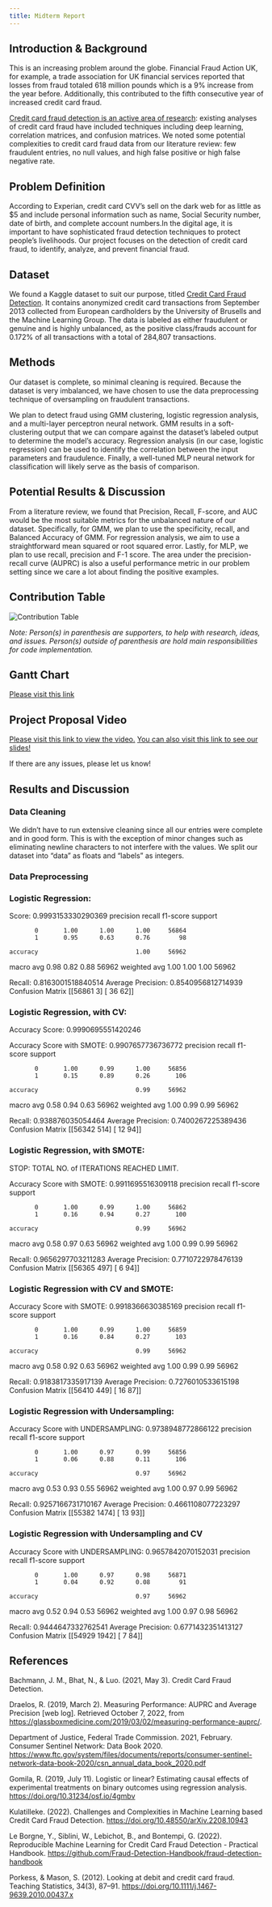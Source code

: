 ```yaml
---
title: Midterm Report
---
```


## Introduction & Background
This is an increasing problem around the globe. Financial Fraud Action UK, for example, a trade association for UK financial services reported that losses from fraud totaled 618 million pounds which is a 9% increase from the year before. Additionally, this contributed to the fifth consecutive year of increased credit card fraud.

[Credit card fraud detection is an active area of research](https://fraud-detection-handbook.github.io/fraud-detection-handbook/Foreword.html#): existing analyses of credit card fraud have included techniques including deep learning, correlation matrices, and confusion matrices. We noted some potential complexities to credit card fraud data from our literature review: few fraudulent entries, no null values, and high false positive or high false negative rate.


## Problem Definition
According to Experian, credit card CVV’s sell on the dark web for as little as $5 and include personal information such as name, Social Security number, date of birth, and complete account numbers.In the digital age, it is important to have sophisticated fraud detection techniques to protect people’s livelihoods. Our project focuses on the detection of credit card fraud, to identify, analyze, and prevent financial fraud.


## Dataset
We found a Kaggle dataset to suit our purpose, titled [Credit Card Fraud Detection](https://www.kaggle.com/datasets/mlg-ulb/creditcardfraud). It contains anonymized credit card transactions from September 2013 collected from European cardholders by the University of Brusells and the Machine Learning Group. The data is labeled as either fraudulent or genuine and is highly unbalanced, as the positive class/frauds account for 0.172% of all transactions with a total of 284,807 transactions.

## Methods
Our dataset is complete, so minimal cleaning is required. Because the dataset is very imbalanced, we have chosen to use the data preprocessing technique of oversampling on fraudulent transactions. 

We plan to detect fraud using GMM clustering, logistic regression analysis, and a multi-layer perceptron neural network. GMM results in a soft-clustering output that we can compare against the dataset’s labeled output to determine the model’s accuracy. Regression analysis (in our case, logistic regression) can be used to identify the correlation between the input parameters and fraudulence. Finally, a well-tuned MLP neural network for classification will likely serve as the basis of comparison.

## Potential Results & Discussion
From a literature review, we found that Precision, Recall, F-score, and AUC would be the most suitable metrics for the unbalanced nature of our dataset. Specifically, for GMM, we plan to use the specificity, recall, and Balanced Accuracy of GMM. For regression analysis, we aim to use a straightforward mean squared or root squared error. Lastly, for MLP, we plan to use recall, precision and F-1 score. The area under the precision-recall curve (AUPRC) is also a useful performance metric in our problem setting since we care a lot about finding the positive examples.

## Contribution Table
![Contribution Table](images/contrib.png)

_Note: Person(s) in parenthesis are supporters, to help with research, ideas, and issues. Person(s) outside of parenthesis are hold main responsibilities for code implementation._

## Gantt Chart

[Please visit this link](https://docs.google.com/spreadsheets/d/1po2iJ1vFaG1CmB4J_Djwdk4p0TJhpWTq/edit?usp=sharing&ouid=108835189571718457513&rtpof=true&sd=true)

## Project Proposal Video

[Please visit this link to view the video.](https://drive.google.com/file/d/1r7rxllHFUsLnQqLfOq9kNSNOA2zKj3Yu/view?usp=sharing) [You can also visit this link to see our slides!](https://docs.google.com/presentation/d/1XgGfCcNP65d0k5lsMeJvIVTUFTnzbxMga3VwtFhcM-E/edit?usp=sharing)

If there are any issues, please let us know!

## Results and Discussion

### Data Cleaning

We didn’t have to run extensive cleaning since all our entries were complete and in good form. This is with the exception of minor changes such as eliminating newline characters to not interfere with the values. We split our dataset into “data” as floats and “labels” as integers.

### Data Preprocessing

### Logistic Regression:

Score: 0.9993153330290369
              precision    recall  f1-score   support

           0       1.00      1.00      1.00     56864
           1       0.95      0.63      0.76        98

    accuracy                           1.00     56962
   macro avg       0.98      0.82      0.88     56962
weighted avg       1.00      1.00      1.00     56962

Recall: 0.8163001518840514
Average Precision: 0.8540956812714939
Confusion Matrix
 [[56861     3]
 [   36    62]]


### Logistic Regression, with CV:

Accuracy Score: 0.9990695551420246

Accuracy Score with SMOTE: 0.9907657736736772
              precision    recall  f1-score   support

           0       1.00      0.99      1.00     56856
           1       0.15      0.89      0.26       106

    accuracy                           0.99     56962
   macro avg       0.58      0.94      0.63     56962
weighted avg       1.00      0.99      0.99     56962

Recall: 0.938876035054464
Average Precision: 0.7400267225389436
Confusion Matrix
 [[56342   514]
 [   12    94]]





### Logistic Regression, with SMOTE:
STOP: TOTAL NO. of ITERATIONS REACHED LIMIT.

Accuracy Score with SMOTE: 0.9911695516309118
              precision    recall  f1-score   support

           0       1.00      0.99      1.00     56862
           1       0.16      0.94      0.27       100

    accuracy                           0.99     56962
   macro avg       0.58      0.97      0.63     56962
weighted avg       1.00      0.99      0.99     56962

Recall: 0.9656297703211283
Average Precision: 0.7710722978476139
Confusion Matrix
 [[56365   497]
 [    6    94]]



### Logistic Regression with CV and SMOTE:

Accuracy Score with SMOTE: 0.9918366630385169
              precision    recall  f1-score   support

           0       1.00      0.99      1.00     56859
           1       0.16      0.84      0.27       103

    accuracy                           0.99     56962
   macro avg       0.58      0.92      0.63     56962
weighted avg       1.00      0.99      0.99     56962

Recall: 0.9183817335917139
Average Precision: 0.7276010533615198
Confusion Matrix
 [[56410   449]
 [   16    87]]



### Logistic Regression with Undersampling:
Accuracy Score with UNDERSAMPLING: 0.9738948772866122
              precision    recall  f1-score   support

           0       1.00      0.97      0.99     56856
           1       0.06      0.88      0.11       106

    accuracy                           0.97     56962
   macro avg       0.53      0.93      0.55     56962
weighted avg       1.00      0.97      0.99     56962

Recall: 0.9257166731710167
Average Precision: 0.4661108077223297
Confusion Matrix
 [[55382  1474]
 [   13    93]]


### Logistic Regression with Undersampling and CV

Accuracy Score with UNDERSAMPLING: 0.9657842070152031
              precision    recall  f1-score   support

           0       1.00      0.97      0.98     56871
           1       0.04      0.92      0.08        91

    accuracy                           0.97     56962
   macro avg       0.52      0.94      0.53     56962
weighted avg       1.00      0.97      0.98     56962

Recall: 0.9444647332762541
Average Precision: 0.6771432351413127
Confusion Matrix
 [[54929  1942]
 [    7    84]]


## References 

Bachmann, J. M., Bhat, N., & Luo. (2021, May 3). Credit Card Fraud Detection. 

Draelos, R. (2019, March 2). Measuring Performance: AUPRC and Average Precision [web log]. Retrieved October 7, 2022, from https://glassboxmedicine.com/2019/03/02/measuring-performance-auprc/. 

Department of Justice, Federal Trade Commission. 2021, February. Consumer Sentinel Network: Data Book 2020. https://www.ftc.gov/system/files/documents/reports/consumer-sentinel-network-data-book-2020/csn_annual_data_book_2020.pdf

Gomila, R. (2019, July 11). Logistic or linear? Estimating causal effects of experimental treatments on binary outcomes using regression analysis. https://doi.org/10.31234/osf.io/4gmbv

Kulatilleke. (2022). Challenges and Complexities in Machine Learning based Credit Card Fraud Detection. https://doi.org/10.48550/arXiv.2208.10943

Le Borgne, Y., Siblini, W., Lebichot, B., and Bontempi, G. (2022). Reproducible Machine Learning for Credit Card Fraud Detection - Practical Handbook. https://github.com/Fraud-Detection-Handbook/fraud-detection-handbook

Porkess, & Mason, S. (2012). Looking at debit and credit card fraud. Teaching Statistics, 34(3), 87–91. https://doi.org/10.1111/j.1467-9639.2010.00437.x


